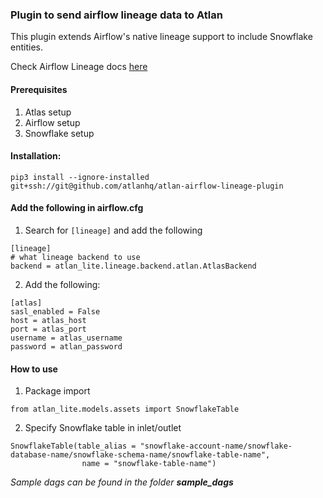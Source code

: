 
### Plugin to send airflow lineage data to Atlan

This plugin extends Airflow's native lineage support to include Snowflake entities. 

Check Airflow Lineage docs [here](https://airflow.apache.org/docs/stable/lineage.html)

#### Prerequisites
1. Atlas setup
2. Airflow setup
3. Snowflake setup

#### Installation:

`pip3 install --ignore-installed git+ssh://git@github.com/atlanhq/atlan-airflow-lineage-plugin`

#### Add the following in airflow.cfg
1. Search for `[lineage]` and add the following
```
[lineage]
# what lineage backend to use
backend = atlan_lite.lineage.backend.atlan.AtlasBackend
```

2. Add the following: 
```
[atlas]
sasl_enabled = False
host = atlas_host
port = atlas_port
username = atlas_username
password = atlan_password
```

#### How to use

1. Package import 
```
from atlan_lite.models.assets import SnowflakeTable
```

2. Specify Snowflake table in inlet/outlet

```
SnowflakeTable(table_alias = "snowflake-account-name/snowflake-database-name/snowflake-schema-name/snowflake-table-name",
                name = "snowflake-table-name")

```

*Sample dags can be found in the folder* ***sample_dags***


